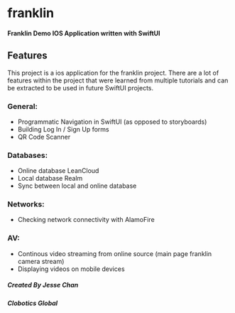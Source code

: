# franklin

#### Franklin Demo IOS Application written with SwiftUI

## Features

This project is a ios application for the franklin project. There are a lot of features within the project that were learned from multiple tutorials and can be extracted to be used in future SwiftUI projects.

### General:
- Programmatic Navigation in SwiftUI (as opposed to storyboards)
- Building Log In / Sign Up forms
- QR Code Scanner

### Databases:
- Online database LeanCloud
- Local database Realm
- Sync between local and online database

### Networks:
- Checking network connectivity with AlamoFire

### AV:
- Continous video streaming from online source (main page franklin camera stream)
- Displaying videos on mobile devices


##### Created By Jesse Chan
##### Clobotics Global
